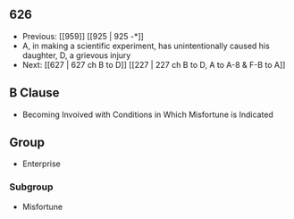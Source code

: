 ## 626
- Previous: [[959]] [[925 | 925 -*]] 
- A, in making a scientific experiment, has unintentionally caused his daughter, D, a grievous injury
- Next: [[627 | 627 ch B to D]] [[227 | 227 ch B to D, A to A-8 &amp; F-B to A]] 

## B Clause
- Becoming Invoived with Conditions in Which Misfortune is Indicated

## Group
- Enterprise

### Subgroup
- Misfortune

